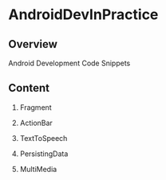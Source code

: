 AndroidDevInPractice
====================

## Overview

Android Development Code Snippets

## Content

1. Fragment

2. ActionBar

3. TextToSpeech

4. PersistingData

5. MultiMedia